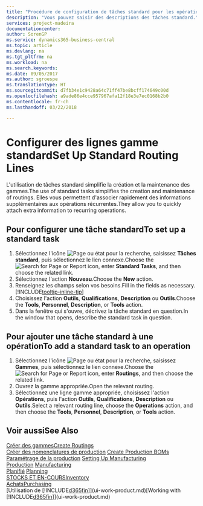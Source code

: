 ```yaml
---
title: "Procédure de configuration de tâches standard pour les opérations | Microsoft Docs"
description: "Vous pouvez saisir des descriptions des tâches standard."
services: project-madeira
documentationcenter: 
author: SorenGP
ms.service: dynamics365-business-central
ms.topic: article
ms.devlang: na
ms.tgt_pltfrm: na
ms.workload: na
ms.search.keywords: 
ms.date: 09/05/2017
ms.author: sgroespe
ms.translationtype: HT
ms.sourcegitcommit: d7fb34e1c9428a64c71ff47be8bcff174649c00d
ms.openlocfilehash: a9ade86e4cce957967afa12f18e3e7ec0168b2b0
ms.contentlocale: fr-ch
ms.lasthandoff: 03/22/2018

---
```

# <a name="set-up-standard-routing-lines"></a><span data-ttu-id="85478-103">Configurer des lignes gamme standard</span><span class="sxs-lookup"><span data-stu-id="85478-103">Set Up Standard Routing Lines</span></span>
<span data-ttu-id="85478-104">L'utilisation de tâches standard simplifie la création et la maintenance des gammes.</span><span class="sxs-lookup"><span data-stu-id="85478-104">The use of standard tasks simplifies the creation and maintenance of routings.</span></span> <span data-ttu-id="85478-105">Elles vous permettent d'associer rapidement des informations supplémentaires aux opérations récurrentes.</span><span class="sxs-lookup"><span data-stu-id="85478-105">They allow you to quickly attach extra information to recurring operations.</span></span>

## <a name="to-set-up-a-standard-task"></a><span data-ttu-id="85478-106">Pour configurer une tâche standard</span><span class="sxs-lookup"><span data-stu-id="85478-106">To set up a standard task</span></span>
1. <span data-ttu-id="85478-107">Sélectionnez l'icône ![Page ou état pour la recherche](media/ui-search/search_small.png "Page ou état pour la recherche"), saisissez **Tâches standard**, puis sélectionnez le lien connexe.</span><span class="sxs-lookup"><span data-stu-id="85478-107">Choose the ![Search for Page or Report](media/ui-search/search_small.png "Search for Page or Report icon") icon, enter **Standard Tasks**, and then choose the related link.</span></span>
2. <span data-ttu-id="85478-108">Sélectionnez l'action **Nouveau**.</span><span class="sxs-lookup"><span data-stu-id="85478-108">Choose the **New** action.</span></span>
3. <span data-ttu-id="85478-109">Renseignez les champs selon vos besoins.</span><span class="sxs-lookup"><span data-stu-id="85478-109">Fill in the fields as necessary.</span></span> [!INCLUDE[tooltip-inline-tip](includes/tooltip-inline-tip_md.md)]
4. <span data-ttu-id="85478-110">Choisissez l'action **Outils**, **Qualifications**, **Description** ou **Outils**.</span><span class="sxs-lookup"><span data-stu-id="85478-110">Choose the **Tools**, **Personnel**, **Description**, or **Tools** action.</span></span>
5. <span data-ttu-id="85478-111">Dans la fenêtre qui s'ouvre, décrivez la tâche standard en question.</span><span class="sxs-lookup"><span data-stu-id="85478-111">In the window that opens, describe the standard task in question.</span></span>

## <a name="to-add-a-standard-task-to-an-operation"></a><span data-ttu-id="85478-112">Pour ajouter une tâche standard à une opération</span><span class="sxs-lookup"><span data-stu-id="85478-112">To add a standard task to an operation</span></span>
1. <span data-ttu-id="85478-113">Sélectionnez l'icône ![Page ou état pour la recherche](media/ui-search/search_small.png "Page ou état pour la recherche"), saisissez **Gammes**, puis sélectionnez le lien connexe.</span><span class="sxs-lookup"><span data-stu-id="85478-113">Choose the ![Search for Page or Report](media/ui-search/search_small.png "Search for Page or Report icon") icon, enter **Routings**, and then choose the related link.</span></span>
2. <span data-ttu-id="85478-114">Ouvrez la gamme appropriée.</span><span class="sxs-lookup"><span data-stu-id="85478-114">Open the relevant routing.</span></span>
3. <span data-ttu-id="85478-115">Sélectionnez une ligne gamme appropriée, choisissez l'action **Opérations**, puis l'action **Outils**, **Qualifications**, **Description** ou **Outils**.</span><span class="sxs-lookup"><span data-stu-id="85478-115">Select a relevant routing line, choose the **Operations** action, and then choose the **Tools**, **Personnel**, **Description**, or **Tools** action.</span></span>

## <a name="see-also"></a><span data-ttu-id="85478-116">Voir aussi</span><span class="sxs-lookup"><span data-stu-id="85478-116">See Also</span></span>  
[<span data-ttu-id="85478-117">Créer des gammes</span><span class="sxs-lookup"><span data-stu-id="85478-117">Create Routings</span></span>](production-how-to-create-routings.md)  
<span data-ttu-id="85478-118">[Créer des nomenclatures de production](production-how-to-create-production-boms.md)   </span><span class="sxs-lookup"><span data-stu-id="85478-118">[Create Production BOMs](production-how-to-create-production-boms.md)   </span></span>  
<span data-ttu-id="85478-119">[Paramétrage de la production](production-configure-production-processes.md) </span><span class="sxs-lookup"><span data-stu-id="85478-119">[Setting Up Manufacturing](production-configure-production-processes.md) </span></span>  
<span data-ttu-id="85478-120">[Production](production-manage-manufacturing.md)  </span><span class="sxs-lookup"><span data-stu-id="85478-120">[Manufacturing](production-manage-manufacturing.md)  </span></span>  
<span data-ttu-id="85478-121">[Planifié](production-planning.md) </span><span class="sxs-lookup"><span data-stu-id="85478-121">[Planning](production-planning.md) </span></span>  
[<span data-ttu-id="85478-122">STOCKS ET EN-COURS</span><span class="sxs-lookup"><span data-stu-id="85478-122">Inventory</span></span>](inventory-manage-inventory.md)  
[<span data-ttu-id="85478-123">Achats</span><span class="sxs-lookup"><span data-stu-id="85478-123">Purchasing</span></span>](purchasing-manage-purchasing.md)  
<span data-ttu-id="85478-124">[Utilisation de [!INCLUDE[d365fin](includes/d365fin_md.md)]](ui-work-product.md)</span><span class="sxs-lookup"><span data-stu-id="85478-124">[Working with [!INCLUDE[d365fin](includes/d365fin_md.md)]](ui-work-product.md)</span></span>  

